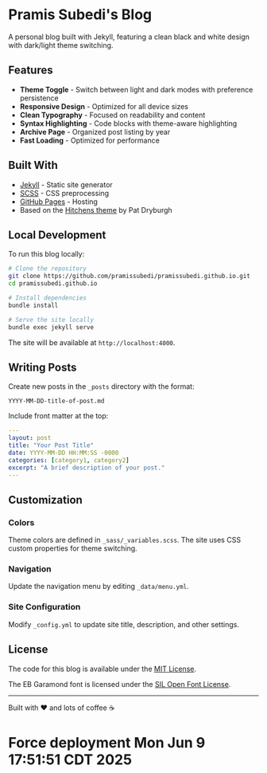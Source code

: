 # Pramis Subedi's Blog

A personal blog built with Jekyll, featuring a clean black and white design with dark/light theme switching.

## Features

- **Theme Toggle** - Switch between light and dark modes with preference persistence
- **Responsive Design** - Optimized for all device sizes
- **Clean Typography** - Focused on readability and content
- **Syntax Highlighting** - Code blocks with theme-aware highlighting
- **Archive Page** - Organized post listing by year
- **Fast Loading** - Optimized for performance

## Built With

- [Jekyll](https://jekyllrb.com/) - Static site generator
- [SCSS](https://sass-lang.com/) - CSS preprocessing
- [GitHub Pages](https://pages.github.com/) - Hosting
- Based on the [Hitchens theme](https://github.com/patdryburgh/hitchens) by Pat Dryburgh

## Local Development

To run this blog locally:

```bash
# Clone the repository
git clone https://github.com/pramissubedi/pramissubedi.github.io.git
cd pramissubedi.github.io

# Install dependencies
bundle install

# Serve the site locally
bundle exec jekyll serve
```

The site will be available at `http://localhost:4000`.

## Writing Posts

Create new posts in the `_posts` directory with the format:

```
YYYY-MM-DD-title-of-post.md
```

Include front matter at the top:

```yaml
---
layout: post
title: "Your Post Title"
date: YYYY-MM-DD HH:MM:SS -0000
categories: [category1, category2]
excerpt: "A brief description of your post."
---
```

## Customization

### Colors

Theme colors are defined in `_sass/_variables.scss`. The site uses CSS custom properties for theme switching.

### Navigation

Update the navigation menu by editing `_data/menu.yml`.

### Site Configuration

Modify `_config.yml` to update site title, description, and other settings.

## License

The code for this blog is available under the [MIT License](LICENSE.txt).

The EB Garamond font is licensed under the [SIL Open Font License](assets/fonts/OFL.txt).

---

Built with ❤️ and lots of coffee ☕
# Force deployment Mon Jun  9 17:51:51 CDT 2025
